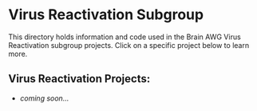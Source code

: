 # Virus Reactivation Subgroup 

This directory holds information and code used in the Brain AWG Virus Reactivation subgroup projects. Click on a specific project below to learn more.

## Virus Reactivation Projects:

- *coming soon...*
